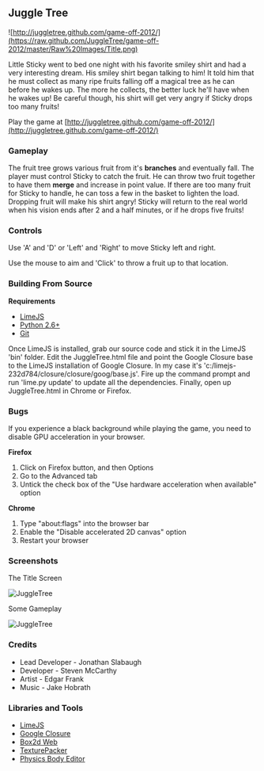 ## Juggle Tree

![http://juggletree.github.com/game-off-2012/](https://raw.github.com/JuggleTree/game-off-2012/master/Raw%20Images/Title.png)

Little Sticky went to bed one night with his favorite smiley shirt and had a very interesting dream. His smiley shirt began talking to him! It told him that he must collect as many ripe fruits falling off a magical tree as he can before he wakes up. The more he collects, the better luck he'll have when he wakes up! Be careful though, his shirt will get very angry if Sticky drops too many fruits!

Play the game at [http://juggletree.github.com/game-off-2012/](http://juggletree.github.com/game-off-2012/)

### Gameplay

The fruit tree grows various fruit from it's **branches** and eventually fall. The player must control Sticky to catch the fruit. He can throw two fruit together to have them **merge** and increase in point value. If there are too many fruit for Sticky to handle, he can toss a few in the basket to lighten the load. Dropping fruit will make his shirt angry! Sticky will return to the real world when his vision ends after 2 and a half minutes, or if he drops five fruits!

### Controls

Use 'A' and 'D' or 'Left' and 'Right' to move Sticky left and right.

Use the mouse to aim and 'Click' to throw a fruit up to that location.

### Building From Source

**Requirements**

* [LimeJS](http://www.limejs.com/)
* [Python 2.6+](http://www.python.org/)
* [Git](http://git-scm.com/download)

Once LimeJS is installed, grab our source code and stick it in the LimeJS 'bin' folder. Edit the JuggleTree.html file and point the Google Closure base to the LimeJS installation of Google Closure. In my case it's 'c:/limejs-232d784/closure/closure/goog/base.js'. Fire up the command prompt and run 'lime.py update' to update all the dependencies. Finally, open up JuggleTree.html in Chrome or Firefox.

### Bugs
If you experience a black background while playing the game, you need to disable GPU acceleration in your browser.

**Firefox**

1. Click on Firefox button, and then Options
2. Go to the Advanced tab
3. Untick the check box of the "Use hardware acceleration when available" option

**Chrome**

1. Type "about:flags" into the browser bar 
2. Enable the "Disable accelerated 2D canvas" option
3. Restart your browser

### Screenshots

The Title Screen

![JuggleTree](https://raw.github.com/JuggleTree/game-off-2012/master/Raw%20Images/TitleScreen.jpg)

Some Gameplay

![JuggleTree](https://raw.github.com/JuggleTree/game-off-2012/master/Raw%20Images/GamePlay.jpg)

### Credits
* Lead Developer - Jonathan Slabaugh
* Developer - Steven McCarthy
* Artist - Edgar Frank
* Music - Jake Hobrath

### Libraries and Tools
* [LimeJS](http://www.limejs.com/)
* [Google Closure](https://developers.google.com/closure/)
* [Box2d Web](http://code.google.com/p/box2dweb/)
* [TexturePacker](http://www.codeandweb.com/texturepacker)
* [Physics Body Editor](http://code.google.com/p/box2d-editor/)